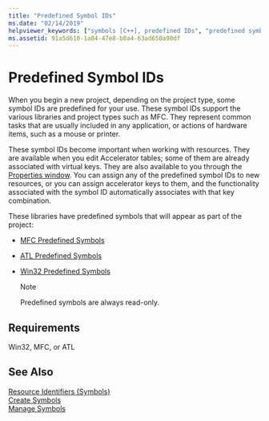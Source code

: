 ```yaml
---
title: "Predefined Symbol IDs"
ms.date: "02/14/2019"
helpviewer_keywords: ["symbols [C++], predefined IDs", "predefined symbol IDs"]
ms.assetid: 91a5d610-1a04-47e8-b8a4-63ad650a90df
---
```

# Predefined Symbol IDs

When you begin a new project, depending on the project type, some symbol IDs are predefined for your use. These symbol IDs support the various libraries and project types such as MFC. They represent common tasks that are usually included in any application, or actions of hardware items, such as a mouse or printer.

These symbol IDs become important when working with resources. They are available when you edit Accelerator tables; some of them are already associated with virtual keys. They are also available to you through the [Properties window](/visualstudio/ide/reference/properties-window). You can assign any of the predefined symbol IDs to new resources, or you can assign accelerator keys to them, and the functionality associated with the symbol ID automatically associates with that key combination.

These libraries have predefined symbols that will appear as part of the project:

- [MFC Predefined Symbols](../windows/mfc-predefined-symbols.md)

- [ATL Predefined Symbols](../windows/atl-predefined-symbols.md)

- [Win32 Predefined Symbols](../windows/win32-predefined-symbols.md)

   > [!NOTE]
   > Predefined symbols are always read-only.

## Requirements

Win32, MFC, or ATL

## See Also

[Resource Identifiers (Symbols)](../windows/symbols-resource-identifiers.md)<br/>
[Create Symbols](../windows/creating-new-symbols.md)<br/>
[Manage Symbols](../windows/changing-a-symbol-or-symbol-name-id.md)<br/>